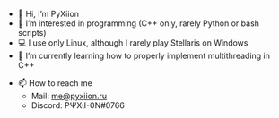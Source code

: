 - 👋 Hi, I’m PyXiion
- 👀 I’m interested in programming (C++ only, rarely Python or bash scripts)
- 💻 I use only Linux, although I rarely play Stellaris on Windows
- 🌱 I’m currently learning how to properly implement multithreading in C++
<!---- 💞️ I’m looking to collaborate on ...--->
- 📫 How to reach me
  - Mail: me@pyxiion.ru
  - Discord: PΨXιI-0N#0766
